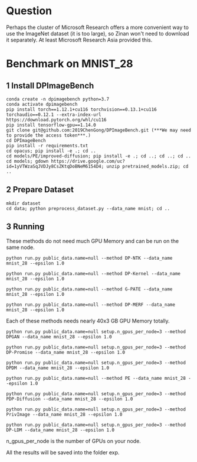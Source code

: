 <!-- <div align=center> -->
  
# Question

Perhaps the cluster of Microsoft Research offers a more convenient way to use the ImageNet dataset (it is too large), so Zinan won't need to download it separately. At least Microsoft Research Asia provided this.

# Benchmark on MNIST_28

## 1 Install DPImageBench

 ```
conda create -n dpimagebench python=3.7
conda activate dpimagebench
pip install torch==1.12.1+cu116 torchvision==0.13.1+cu116 torchaudio==0.12.1 --extra-index-url https://download.pytorch.org/whl/cu116
pip install tensorflow-gpu==1.14.0
git clone git@github.com:2019ChenGong/DPImageBench.git (***We may need to provide the access token***.)
cd DPImageBench
pip install -r requirements.txt
cd opacus; pip install -e .; cd ..
cd models/PE/improved-diffusion; pip install -e .; cd ..; cd ..; cd ..
cd models; gdown https://drive.google.com/uc?id=1yVTWzaSqJVDJy8CsZKtqDoBNeM6154D4; unzip pretrained_models.zip; cd ..
 ```

## 2 Prepare Dataset

 ```
mkdir dataset
cd data; python preprocess_dataset.py --data_name mnist; cd ..
 ```

## 3 Running

These methods do not need much GPU Memory and can be run on the same node.

```
python run.py public_data.name=null --method DP-NTK --data_name mnist_28 --epsilon 1.0
```
```
python run.py public_data.name=null --method DP-Kernel --data_name mnist_28 --epsilon 1.0
```
```
python run.py public_data.name=null --method G-PATE --data_name mnist_28 --epsilon 1.0
```
```
python run.py public_data.name=null --method DP-MERF --data_name mnist_28 --epsilon 1.0
```

Each of these methods needs nearly 40x3 GB GPU Memory totally.

```
python run.py public_data.name=null setup.n_gpus_per_node=3 --method DPGAN --data_name mnist_28 --epsilon 1.0
```
```
python run.py public_data.name=null setup.n_gpus_per_node=3 --method DP-Promise --data_name mnist_28 --epsilon 1.0
```
```
python run.py public_data.name=null setup.n_gpus_per_node=3 --method DPDM --data_name mnist_28 --epsilon 1.0
```
```
python run.py public_data.name=null --method PE --data_name mnist_28 --epsilon 1.0
```
```
python run.py public_data.name=null setup.n_gpus_per_node=3 --method PDP-Diffusion --data_name mnist_28 --epsilon 1.0
```
```
python run.py public_data.name=null setup.n_gpus_per_node=3 --method PrivImage --data_name mnist_28 --epsilon 1.0
```
```
python run.py public_data.name=null setup.n_gpus_per_node=3 --method DP-LDM --data_name mnist_28 --epsilon 1.0
```

n_gpus_per_node is the number of GPUs on your node.

All the results will be saved into the folder exp.